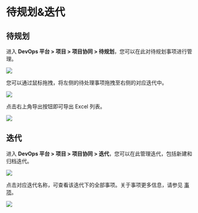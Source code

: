 # 待规划&迭代

## 待规划

进入 **DevOps 平台 > 项目 > 项目协同 > 待规划**，您可以在此对待规划事项进行管理。

![](http://terminus-paas.oss-cn-hangzhou.aliyuncs.com/paas-doc/2022/02/18/a294c030-5979-4902-94c3-b8fb789ceb80.png)

您可以通过鼠标拖拽，将左侧的待处理事项拖拽至右侧的对应迭代中。

![](http://terminus-paas.oss-cn-hangzhou.aliyuncs.com/paas-doc/2022/02/18/c9597b59-976c-4993-9a36-c81e2ce33bd4.png)

点击右上角导出按钮即可导出 Excel 列表。

![](http://terminus-paas.oss-cn-hangzhou.aliyuncs.com/paas-doc/2022/02/18/a1b14088-648d-44bf-8b3b-4d0cf04209b3.png)

## 迭代

进入 **DevOps 平台 > 项目 > 项目协同 > 迭代**，您可以在此管理迭代，包括新建和归档迭代。

![](http://terminus-paas.oss-cn-hangzhou.aliyuncs.com/paas-doc/2022/02/18/5c12c848-0d73-44e6-8919-ea1a0992fb8b.png)

点击对应迭代名称，可查看该迭代下的全部事项。关于事项更多信息，请参见 [事项](issue.md)。

![](http://terminus-paas.oss-cn-hangzhou.aliyuncs.com/paas-doc/2022/02/18/aa493c08-272d-4f25-9c29-43ced5350f0a.png)

